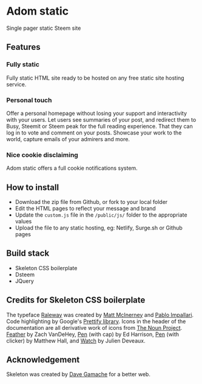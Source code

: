 # Adom static
Single pager static Steem site

## Features

### Fully static
Fully static HTML site ready to be hosted on any free static site hosting service.

### Personal touch
Offer a personal homepage without losing your support and interactivity with your users. Let users see summaries of your post, and redirect them to Busy, Steemit or Steem peak for the full reading experience. That they can log in to vote and comment on your posts. Showcase your work to the world, capture emails of your admirers and more.

### Nice cookie disclaiming
Adom static offers a full cookie notifications system.

## How to install

* Download the zip file from Github, or fork to your local folder
* Edit the HTML pages to reflect your message and brand
* Update the `custom.js` file in the `/public/js/` folder to the appropriate values
* Upload the file to any static hosting, eg: Netlify, Surge.sh or Github pages

## Build stack
* Skeleton CSS boilerplate
* Dsteem
* JQuery

## Credits for Skeleton CSS boilerplate

The typeface [Raleway](http://www.google.com/fonts/specimen/Raleway) was created by [Matt McInerney](http://matt.cc/) and [Pablo Impallari](http://www.impallari.com/). Code highlighting by Google's [Prettify library](https://code.google.com/p/google-code-prettify/). Icons in the header of the documentation are all derivative work of icons from [The Noun Project](http://thenounproject.com). [Feather](http://thenounproject.com/term/feather/22073) by Zach VanDeHey, [Pen](http://thenounproject.com/term/pen/21163) (with cap) by Ed Harrison, [Pen](http://thenounproject.com/term/pen/32847) (with clicker) by Matthew Hall, and [Watch](http://thenounproject.com/term/watch/48015) by Julien Deveaux.


## Acknowledgement

Skeleton was created by [Dave Gamache](https://twitter.com/dhg) for a better web.

